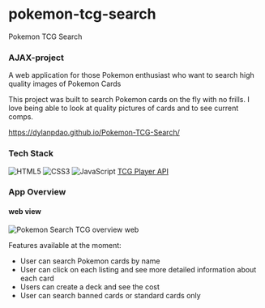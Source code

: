 # pokemon-tcg-search

Pokemon TCG Search

### AJAX-project
A web application for those Pokemon enthusiast who want to search high quality images of Pokemon Cards

This project was built to search Pokemon cards on the fly with no frills. I love being able to look at quality pictures of cards and to see current comps.

https://dylanpdao.github.io/Pokemon-TCG-Search/

### Tech Stack
![HTML5](https://img.shields.io/badge/html5-%23E34F26.svg?style=for-the-badge&logo=html5&logoColor=white)
![CSS3](https://img.shields.io/badge/css3-%231572B6.svg?style=for-the-badge&logo=css3&logoColor=white)
![JavaScript](https://img.shields.io/badge/javascript-%23323330.svg?style=for-the-badge&logo=javascript&logoColor=%23F7DF1E)
[TCG Player API](https://developer.tcgplayer.com/)

### App Overview

#### web view
![Pokemon Search TCG overview web](/images/overview.gif)

Features available at the moment:
- User can search Pokemon cards by name
- User can click on each listing and see more detailed information about each card
- Users can create a deck and see the cost
- User can search banned cards or standard cards only
